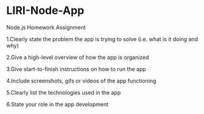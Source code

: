 # LIRI-Node-App
Node.js Homework Assignment


1.Clearly state the problem the app is trying to solve (i.e. what is it doing and why)

    

2.Give a high-level overview of how the app is organized

3.Give start-to-finish instructions on how to run the app

4.Include screenshots, gifs or videos of the app functioning

5.Clearly list the technologies used in the app

6.State your role in the app development